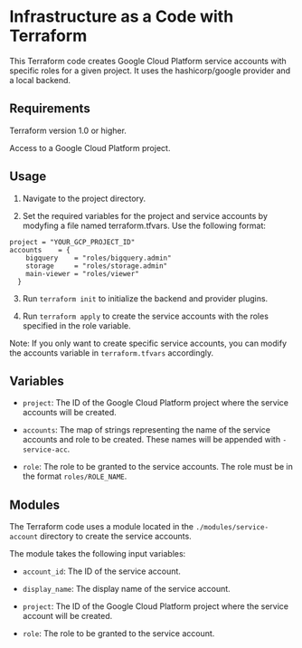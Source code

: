 # Infrastructure as a Code with Terraform

This Terraform code creates Google Cloud Platform service accounts with specific roles for a given project. It uses the hashicorp/google provider and a local backend.

## Requirements
Terraform version 1.0 or higher.

Access to a Google Cloud Platform project.

## Usage
1. Navigate to the project directory.

2. Set the required variables for the project and service accounts by modyfing a file named terraform.tfvars. Use the following format:

```hcl
project = "YOUR_GCP_PROJECT_ID"
accounts    = {
    bigquery    = "roles/bigquery.admin"
    storage     = "roles/storage.admin"
    main-viewer = "roles/viewer"
  }
```

3. Run `terraform init` to initialize the backend and provider plugins.

4. Run `terraform apply` to create the service accounts with the roles specified in the role variable.

Note: If you only want to create specific service accounts, you can modify the accounts variable in `terraform.tfvars` accordingly.

## Variables

- `project`: The ID of the Google Cloud Platform project where the service accounts will be created.

- `accounts`: The map of strings representing the name of the service accounts and role to be created. These names will be appended with `-service-acc`.

- `role`: The role to be granted to the service accounts. The role must be in the format `roles/ROLE_NAME`.

## Modules

The Terraform code uses a module located in the `./modules/service-account` directory to create the service accounts.

The module takes the following input variables:

- `account_id`: The ID of the service account.

- `display_name`: The display name of the service account.

- `project`: The ID of the Google Cloud Platform project where the service account will be created.

- `role`: The role to be granted to the service account.